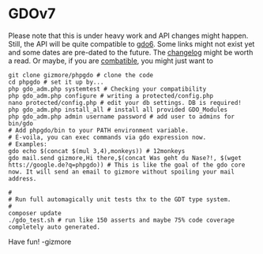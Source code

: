 # GDOv7

Please note that this is under heavy work and API changes might happen. Still, the API will be quite compatible to [gdo6](https://github.com/gizmore/gdo6). Some links might not exist yet and some dates are pre-dated to the future.
The [changelog](GDO7_CHANGELOG.md) might be worth a read. Or maybe, if you are [combatible](GDO7_COMPATIBILITY.md), you might just want to 

    git clone gizmore/phpgdo # clone the code
    cd phpgdo # set it up by...
    php gdo_adm.php systemtest # Checking your compatibility
    php gdo_adm.php configure # writing a protected/config.php
    nano protected/config.php # edit your db settings. DB is required!
    php gdo_adm.php install_all # install all provided GDO_Modules
    php gdo_adm.php admin username password # add user to admins for bin/gdo
    # Add phpgdo/bin to your PATH environment variable.
    # É-voila, you can exec commands via gdo expression now.
    # Examples:
    gdo echo $(concat $(mul 3,4),monkeys)) # 12monkeys
    gdo mail.send gizmore,Hi there,$(concat Was geht du Nase?!, $(wget htts://google.de?q=phpgdo)) # This is like the goal of the gdo core now. It will send an email to gizmore without spoiling your mail address.
    
    #
    # Run full automagically unit tests thx to the GDT type system.
    #
    composer update
    ./gdo_test.sh # run like 150 asserts and maybe 75% code coverage completely auto generated.


Have fun!
-gizmore